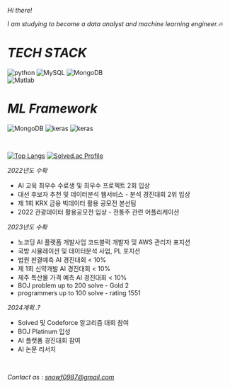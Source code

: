 <!-- ![header](https://capsule-render.vercel.app/api?type=waving&color=e9dbfa&height=300&section=header&text=Welcome!%20%20&fontSize=70&animation=fadeIn) -->
*Hi there!*

*I am studying to become a data analyst and machine learning engineer.🔥*
&nbsp;
&nbsp;

# *TECH STACK*
![python](https://img.shields.io/badge/-python-white?style=for-the-badge&logo=python) ![MySQL](https://img.shields.io/badge/-MySQL-white?style=for-the-badge&logo=mysql) ![MongoDB](https://img.shields.io/badge/-MongoDB-white?style=for-the-badge&logo=mongodb)  
![Matlab](https://img.shields.io/badge/-matlab-white?style=for-the-badge&logo=Matlab&logoColor=blue) 
# *ML Framework*
![MongoDB](https://img.shields.io/badge/-Tensorflow-white?style=for-the-badge&logo=tensorflow)                           ![keras](https://img.shields.io/badge/-keras-white?style=for-the-badge&logo=keras&logoColor=red)                   ![keras](https://img.shields.io/badge/-scikitlearn-white?style=for-the-badge&logo=scikitlearn)

<!-- # *STUDY & INTERSET*
![javascript](https://img.shields.io/badge/-javascript-white?style=for-the-badge&logo=javascript)                  ![react](https://img.shields.io/badge/-react-white?style=for-the-badge&logo=react)   ![aws](https://img.shields.io/badge/-aws-white?style=for-the-badge&logo=amazon)       
![opnecv](https://img.shields.io/badge/-opencv-white?style=for-the-badge&logo=opencv&logoColor=gray)
![tableau](https://img.shields.io/badge/-tableau-white?style=for-the-badge&logo=tableau)                           -->
&nbsp;                        
<!-- &nbsp; -->

[![Top Langs](https://github-readme-stats.vercel.app/api/top-langs/?username=jjh0987&layout=compact&hide=batchfile,html,css,jupyter,Ruby,java,starlark,objective-c,jupyter%20notebook,Rich%20Text%20format)](https://github.com/anuraghazra/github-readme-stats)     [![Solved.ac Profile](http://mazassumnida.wtf/api/v2/generate_badge?boj=jjh0987)](https://solved.ac/이름/)



*2022년도 수확*
- AI 교육 최우수 수료생 및 최우수 프로젝트 2회 입상
- 대선 후보자 추천 및 데이터분석 웹서비스 - 분석 경진대회 2위 입상
- 제 1회 KRX 금융 빅데이터 활용 공모전 본선팀
- 2022 관광데이터 활용공모전 입상 - 전통주 관련 어플리케이션 

<!-- - 대선 후보자 추천 웹서비스, dacon 분석 경진대회 2위 입상   [[Detail](https://github.com/jjh0987/multi_campus/tree/master/awards/(%EB%8D%B0%EC%9D%B4%EC%BD%98)%EC%A0%9C%2020%EB%8C%80%20%EB%8C%80%EC%84%A0%20%ED%9B%84%EB%B3%B4%20%EC%A0%95%EC%B1%85%2C%EA%B3%B5%EC%95%BD%20%EC%8B%9C%EA%B0%81%ED%99%94%20%EA%B2%BD%EC%A7%84%EB%8C%80%ED%9A%8C)]
- 비정형데이터를 활용한 미국금리 예측시스템, 멀티캠퍼스 최우수팀   [[Detail](https://github.com/NewYorkKim/Fed_Interest_Rate)]
- 비정형데이터를 이용한 주식 시장분석 웹서비스, 멀티캠퍼스 최우수팀 [[서비스영상](https://youtu.be/pslK2lIoHY0)]
- 제1회 KRX 금융 빅데이터 활용 아이디어 경진대회 (한국거래소주최, 데이콘주관) 본선진출 [[Detail](https://github.com/jjh0987/krx_2022)]
- 2022 관광데이터 활용 공모전 (카카오,관광공사 주최/주관) 입상: [[Detail](https://github.com/jjh0987/yosul)] [[서비스 도메인](https://m.onestore.co.kr/mobilepoc/apps/appsDetail.omp?prodId=0000765025)] -->

*2023년도 수확*
- 노코딩 AI 플랫폼 개발사업 코드블럭 개발자 및 AWS 관리자 포지션
- 국방 시뮬레이션 및 데이터분석 사업, PL 포지션
- 법원 판결예측 AI 경진대회 < 10%
- 제 1회 신약개발 AI 경진대회 < 10%
- 제주 특산물 가격 예측 AI 경진대회 < 10%
- BOJ problem up to 200 solve - Gold 2
- programmers up to 100 solve - rating 1551
<!-- *진행중인 프로젝트*
- 제주도 도로 교통량 예측 AI 경진대회 (제주테크노파크 주최,데이콘주관) -->

*2024계획..?*
- Solved 및 Codeforce 알고리즘 대회 참여
- BOJ Platinum 입성
- AI 플랫폼 경진대회 참여 
- AI 논문 리서치

&nbsp;
&nbsp;


*Contact as* : *snowf0987@gmail.com*